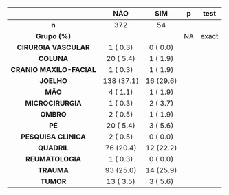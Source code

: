 

|           &nbsp;           |    NÃO     |    SIM    |  p  |  test  |
|:--------------------------:|:----------:|:---------:|:---:|:------:|
|           **n**            |    372     |    54     |     |        |
|       **Grupo (%)**        |            |           | NA  | exact  |
|   **CIRURGIA VASCULAR**    |  1 ( 0.3)  | 0 ( 0.0)  |     |        |
|         **COLUNA**         | 20 ( 5.4)  | 1 ( 1.9)  |     |        |
|  **CRANIO MAXILO-FACIAL**  |  1 ( 0.3)  | 1 ( 1.9)  |     |        |
|         **JOELHO**         | 138 (37.1) | 16 (29.6) |     |        |
|          **MÃO**           |  4 ( 1.1)  | 1 ( 1.9)  |     |        |
|     **MICROCIRURGIA**      |  1 ( 0.3)  | 2 ( 3.7)  |     |        |
|         **OMBRO**          |  2 ( 0.5)  | 1 ( 1.9)  |     |        |
|           **PÉ**           | 20 ( 5.4)  | 3 ( 5.6)  |     |        |
|    **PESQUISA CLINICA**    |  2 ( 0.5)  | 0 ( 0.0)  |     |        |
|        **QUADRIL**         | 76 (20.4)  | 12 (22.2) |     |        |
|      **REUMATOLOGIA**      |  1 ( 0.3)  | 0 ( 0.0)  |     |        |
|         **TRAUMA**         | 93 (25.0)  | 14 (25.9) |     |        |
|         **TUMOR**          | 13 ( 3.5)  | 3 ( 5.6)  |     |        |

